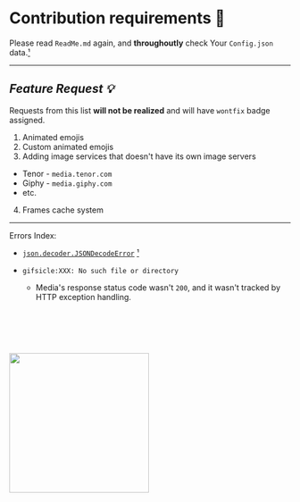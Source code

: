 # Contribution requirements 📝

Please read `ReadMe.md` again, and **throughoutly** check Your `Config.json` data.[¹](#%E2%80%8B)

---

## _Feature Request 💡_

Requests from this list **will not be realized** and will have `wontfix` badge assigned.

1. Animated emojis
2. Custom animated emojis
3. Adding image services that doesn't have its own image servers
- Tenor - `media.tenor.com`
- Giphy - `media.giphy.com`
- etc.
4. Frames cache system

---

Errors Index:

- [`json.decoder.JSONDecodeError`](https://stackoverflow.com/questions/9156417) [¹](#%E2%80%8B)

- `gifsicle:XXX: No such file or directory`
  - Media's response status code wasn't `200`, and it wasn't tracked by HTTP exception handling.

# ​
<img src=https://cdn.discordapp.com/attachments/267356180064501760/789583931497644032/mfw__Haven_t_You_forgot_something___Position_72____rage__Hfx9Q4dz.gif width=250>